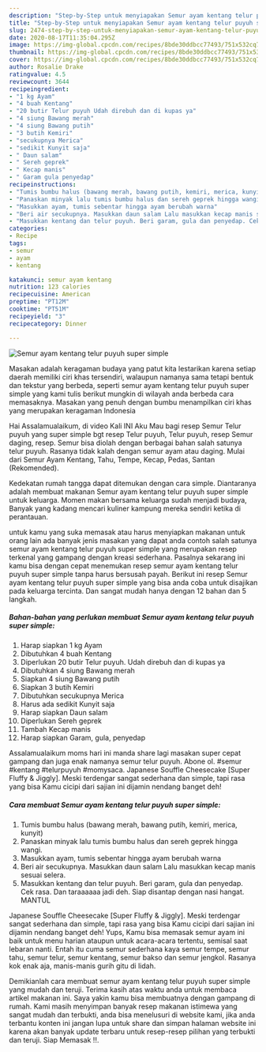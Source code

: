 ```yaml
---
description: "Step-by-Step untuk menyiapakan Semur ayam kentang telur puyuh super simple Cepat"
title: "Step-by-Step untuk menyiapakan Semur ayam kentang telur puyuh super simple Cepat"
slug: 2474-step-by-step-untuk-menyiapakan-semur-ayam-kentang-telur-puyuh-super-simple-cepat
date: 2020-08-17T11:35:04.295Z
image: https://img-global.cpcdn.com/recipes/8bde30ddbcc77493/751x532cq70/semur-ayam-kentang-telur-puyuh-super-simple-foto-resep-utama.jpg
thumbnail: https://img-global.cpcdn.com/recipes/8bde30ddbcc77493/751x532cq70/semur-ayam-kentang-telur-puyuh-super-simple-foto-resep-utama.jpg
cover: https://img-global.cpcdn.com/recipes/8bde30ddbcc77493/751x532cq70/semur-ayam-kentang-telur-puyuh-super-simple-foto-resep-utama.jpg
author: Rosalie Drake
ratingvalue: 4.5
reviewcount: 3644
recipeingredient:
- "1 kg Ayam"
- "4 buah Kentang"
- "20 butir Telur puyuh Udah direbuh dan di kupas ya"
- "4 siung Bawang merah"
- "4 siung Bawang putih"
- "3 butih Kemiri"
- "secukupnya Merica"
- "sedikit Kunyit saja"
- " Daun salam"
- " Sereh geprek"
- " Kecap manis"
- " Garam gula penyedap"
recipeinstructions:
- "Tumis bumbu halus (bawang merah, bawang putih, kemiri, merica, kunyit)"
- "Panaskan minyak lalu tumis bumbu halus dan sereh geprek hingga wangi."
- "Masukkan ayam, tumis sebentar hingga ayam berubah warna"
- "Beri air secukupnya. Masukkan daun salam Lalu masukkan kecap manis sesuai selera."
- "Masukkan kentang dan telur puyuh. Beri garam, gula dan penyedap. Cek rasa. Dan taraaaaaa jadi deh. Siap disantap dengan nasi hangat. MANTUL"
categories:
- Recipe
tags:
- semur
- ayam
- kentang

katakunci: semur ayam kentang 
nutrition: 123 calories
recipecuisine: American
preptime: "PT12M"
cooktime: "PT51M"
recipeyield: "3"
recipecategory: Dinner

---
```



![Semur ayam kentang telur puyuh super simple](https://img-global.cpcdn.com/recipes/8bde30ddbcc77493/751x532cq70/semur-ayam-kentang-telur-puyuh-super-simple-foto-resep-utama.jpg)

Masakan adalah keragaman budaya yang patut kita lestarikan karena setiap daerah memiliki ciri khas tersendiri, walaupun namanya sama tetapi bentuk dan tekstur yang berbeda, seperti semur ayam kentang telur puyuh super simple yang kami tulis berikut mungkin di wilayah anda berbeda cara memasaknya. Masakan yang penuh dengan bumbu menampilkan ciri khas yang merupakan keragaman Indonesia

Hai Assalamualaikum, di video Kali INI Aku Mau bagi resep Semur Telur puyuh yang super simple bgt resep Telur puyuh, Telur puyuh, resep Semur daging, resep. Semur bisa diolah dengan berbagai bahan salah satunya telur puyuh. Rasanya tidak kalah dengan semur ayam atau daging. Mulai dari Semur Ayam Kentang, Tahu, Tempe, Kecap, Pedas, Santan (Rekomended).

Kedekatan rumah tangga dapat ditemukan dengan cara simple. Diantaranya adalah membuat makanan Semur ayam kentang telur puyuh super simple untuk keluarga. Momen makan bersama keluarga sudah menjadi budaya, Banyak yang kadang mencari kuliner kampung mereka sendiri ketika di perantauan.

untuk kamu yang suka memasak atau harus menyiapkan makanan untuk orang lain ada banyak jenis masakan yang dapat anda contoh salah satunya semur ayam kentang telur puyuh super simple yang merupakan resep terkenal yang gampang dengan kreasi sederhana. Pasalnya sekarang ini kamu bisa dengan cepat menemukan resep semur ayam kentang telur puyuh super simple tanpa harus bersusah payah.
Berikut ini resep Semur ayam kentang telur puyuh super simple yang bisa anda coba untuk disajikan pada keluarga tercinta. Dan sangat mudah hanya dengan 12 bahan dan 5 langkah.


<!--inarticleads1-->

##### Bahan-bahan yang perlukan membuat Semur ayam kentang telur puyuh super simple:

1. Harap siapkan 1 kg Ayam
1. Dibutuhkan 4 buah Kentang
1. Diperlukan 20 butir Telur puyuh. Udah direbuh dan di kupas ya
1. Dibutuhkan 4 siung Bawang merah
1. Siapkan 4 siung Bawang putih
1. Siapkan 3 butih Kemiri
1. Dibutuhkan secukupnya Merica
1. Harus ada sedikit Kunyit saja
1. Harap siapkan  Daun salam
1. Diperlukan  Sereh geprek
1. Tambah  Kecap manis
1. Harap siapkan  Garam, gula, penyedap


Assalamualaikum moms hari ini manda share lagi masakan super cepat gampang dan juga enak namanya semur telur puyuh. Abone ol. #semur #kentang #telurpuyuh #momysaca. Japanese Souffle Cheesecake [Super Fluffy &amp; Jiggly]. Meski terdengar sangat sederhana dan simple, tapi rasa yang bisa Kamu cicipi dari sajian ini dijamin nendang banget deh! 

<!--inarticleads2-->

##### Cara membuat  Semur ayam kentang telur puyuh super simple:

1. Tumis bumbu halus (bawang merah, bawang putih, kemiri, merica, kunyit)
1. Panaskan minyak lalu tumis bumbu halus dan sereh geprek hingga wangi.
1. Masukkan ayam, tumis sebentar hingga ayam berubah warna
1. Beri air secukupnya. Masukkan daun salam Lalu masukkan kecap manis sesuai selera.
1. Masukkan kentang dan telur puyuh. Beri garam, gula dan penyedap. Cek rasa. Dan taraaaaaa jadi deh. Siap disantap dengan nasi hangat. MANTUL


Japanese Souffle Cheesecake [Super Fluffy &amp; Jiggly]. Meski terdengar sangat sederhana dan simple, tapi rasa yang bisa Kamu cicipi dari sajian ini dijamin nendang banget deh! Yups, Kamu bisa memasak semur ayam ini baik untuk menu harian ataupun untuk acara-acara tertentu, semisal saat lebaran nanti. Entah itu cuma semur sederhana kaya semur tempe, semur tahu, semur telur, semur kentang, semur bakso dan semur jengkol. Rasanya kok enak aja, manis-manis gurih gitu di lidah. 

Demikianlah cara membuat semur ayam kentang telur puyuh super simple yang mudah dan teruji. Terima kasih atas waktu anda untuk membaca artikel makanan ini. Saya yakin kamu bisa membuatnya dengan gampang di rumah. Kami masih menyimpan banyak resep makanan istimewa yang sangat mudah dan terbukti, anda bisa menelusuri di website kami, jika anda terbantu konten ini jangan lupa untuk share dan simpan halaman website ini karena akan banyak update terbaru untuk resep-resep pilihan yang terbukti dan teruji. Siap Memasak !!. 
